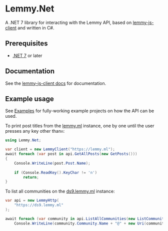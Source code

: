 # Lemmy.Net
A .NET 7 library for interacting with the Lemmy API, based on [lemmy-js-client](https://github.com/LemmyNet/lemmy-js-client) and written in C#.

## Prerequisites
- [.NET 7](https://dotnet.microsoft.com/download/dotnet/7.0) or later

## Documentation
See the [lemmy-js-client docs](https://join-lemmy.org/api/classes/LemmyHttp.html) for documentation.

## Example usage
See [Examples](Examples) for fully-working example projects on how the API can be used.

To print post titles from the [lemmy.ml](https://lemmy.ml) instance, one by one until the user presses any key other than`n`:
```cs
using Lemmy.Net;

var client = new LemmyClient("https://lemmy.ml");
await foreach (var post in api.GetAllPosts(new GetPosts()))
{
    Console.WriteLine(post.Post.Name);
    
    if (Console.ReadKey().KeyChar != 'n')
        return;
}
```

To list all communities on the [ds9.lemmy.ml](https://dev.lemmy.ml) instance:
```cs
var api = new LemmyHttp(
    "https://ds9.lemmy.ml"
);

await foreach (var community in api.ListAllCommunities(new ListCommunities()))
    Console.WriteLine(community.Community.Name + "@" + new Uri(community.Community.ActorId).Host);
```